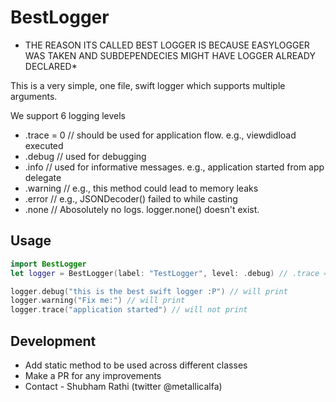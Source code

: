 # BestLogger

* THE REASON ITS CALLED BEST LOGGER IS BECAUSE EASYLOGGER WAS TAKEN AND SUBDEPENDECIES MIGHT HAVE LOGGER ALREADY DECLARED*

This is a very simple, one file, swift logger which supports multiple arguments. 

We support 6 logging levels
* .trace = 0 // should be used for application flow. e.g., viewdidload executed
* .debug // used for debugging
* .info // used for informative messages. e.g., application started from app delegate
* .warning // e.g., this method could lead to memory leaks
* .error // e.g., JSONDecoder() failed to while casting
* .none // Abosolutely no logs. logger.none() doesn't exist.

## Usage

```swift
import BestLogger
let logger = BestLogger(label: "TestLogger", level: .debug) // .trace = 0, .debug, .info, .warning, .error, .none

logger.debug("this is the best swift logger :P") // will print 
logger.warning("Fix me:") // will print
logger.trace("application started") // will not print
```

## Development

* Add static method to be used across different classes
* Make a PR for any improvements
* Contact - Shubham Rathi (twitter @metallicalfa)
